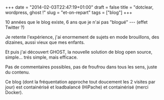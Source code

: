 +++
date = "2014-02-03T22:47:19+01:00"
draft = false
title = "dotclear, wordpress, ghost !"
slug = "et-on-repart"
tags = ["blog"]
+++

10 années que le blog existe, 6 ans que je n'ai pas "blogué" --- (effet Twitter ?)

Je retente l'expérience, j'ai enormement de sujets en mode brouillons, des dizaines, aussi vieux que mes enfants.

Et puis j'ai découvert GHOST, la nouvelle solution de blog open source, simple... trés simple, mais efficace.

Pas de commentaires possibles, pas de froufrou dans tous les sens, juste du contenu.

Ce blog (dont la fréquentation approche tout doucement les 2 visites par jour) est containérisé et loadbalancé (HiPache) et containérisé (merci Docker).